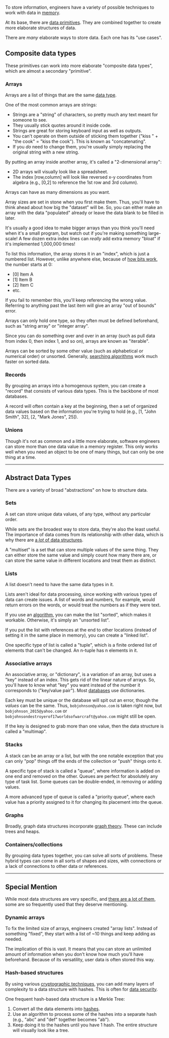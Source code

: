 
To store information, engineers have a variety of possible techniques to work with data in [memory](computers-memory.md).

At its base, there are [data primitives](data.md). They are combined together to create more elaborate structures of data.

There are *many* elaborate ways to store data. Each one has its "use cases".

## Composite data types

These primitives can work into more elaborate "composite data types", which are almost a secondary "primitive".

### Arrays

Arrays are a list of things that are the same [data type](data.md).

One of the most common arrays are strings:

- Strings are a "string" of characters, so pretty much any text meant for someone to see.
- They usually stick quotes around it inside code.
- Strings are great for storing keyboard input as well as outputs.
- You can't operate on them outside of sticking them together ("kiss " + "the cook" = "kiss the cook"). This is known as "concatenating".
- If you *do* need to change them, you're usually simply replacing the original string with a new string.

By putting an array inside another array, it's called a "2-dimensional array":

- 2D arrays will visually look like a spreadsheet.
- The index [row,column] will look like reversed x-y coordinates from algebra (e.g., [0,2] to reference the 1st row and 3rd column).

Arrays can have as many dimensions as you want.

Array sizes are set in stone when you first make them. Thus, you'll have to think ahead about how big the "dataset" will be. So, you can either make an array with the data "populated" already or leave the data blank to be filled in later.

It's usually a good idea to make bigger arrays than you think you'll need when it's a small program, but watch out if you're making something large-scale! A few dozen extra index lines can *really* add extra memory "bloat" if it's implemented 1,000,000 times!

To list this information, the array stores it in an "index", which is just a numbered list. However, unlike anywhere else, because of [how bits work](computers-alu.md), the number starts at 0:

- [0] Item A
- [1] Item B
- [2] Item C
- etc.

If you fail to remember this, you'll keep referencing the wrong value. Referring to anything past the last item will give an array "out of bounds" error.

Arrays can only hold one type, so they often must be defined beforehand, such as "string array" or "integer array".

Since you can do something over and over in an array (such as pull data from index 0, then index 1, and so on), arrays are known as "iterable".

Arrays can be sorted by some other value (such as alphabetical or numerical order) or unsorted. Generally, [searching algorithms](programming-algorithms.md) work much faster on sorted data.

### Records

By grouping an arrays into a homogenous system, you can create a "record" that consists of various data types. This is the backbone of most databases.

A record will often contain a key at the beginning, then a set of organized data values based on the information you're trying to hold (e.g., [1, "John Smith", 32], [2, "Mark Jones", 25]).

### Unions

Though it's not as common and a little more elaborate, software engineers can store more than one data value in a memory register. This only works well when you need an object to be one of many things, but can only be one thing at a time.

* * * * *

## Abstract Data Types

There are a variety of broad "abstractions" on how to structure data.

### Sets

A set can store unique data values, of any type, without any particular order.

While sets are the broadest way to store data, they're also the least useful. The importance of data comes from its relationship with other data, which is why there are [a *lot* of data structures](https://en.wikipedia.org/wiki/List_of_data_structures).

A "multiset" is a set that can store multiple values of the same thing. They can either store the same value and simply count how many there are, or can store the same value in different locations and treat them as distinct.

### Lists

A list doesn't need to have the same data types in it.

Lists aren't ideal for data processing, since working with various types of data can create issues. A list of words and numbers, for example, would return errors on the words, or would treat the numbers as if they were text.

If you use an [algorithm](programming-algorithms.md), you can make the list "sorted", which makes it workable. Otherwise, it's simply an "unsorted list".

If you put the list with references at the end to other locations (instead of setting it in the same place in memory), you can create a "linked list".

One specific type of list is called a "tuple", which is a finite ordered list of elements that can't be changed. An n-tuple has n elements in it.

### Associative arrays

An associative array, or "dictionary", is a variation of an array, but uses a "key" instead of an index. This gets rid of the linear nature of arrays. So, you'll have to know what "key" you want instead of the number it corresponds to ("key/value pair"). Most [databases](database.md) use dictionaries.

Each key must be unique or the database will spit out an error, though the *values* can be the same. Thus, `bobjohnson@yahoo.com` is taken right now, but `bobjohnson_2015@yahoo.com` or `bobjohnsondestroyerof17worldsofwarcraft@yahoo.com` might still be open.

If the key is designed to grab more than one value, then the data structure is called a "multimap".

### Stacks

A stack can be an array or a list, but with the one notable exception that you can only "pop" things off the ends of the collection or "push" things onto it.

A specific type of stack is called a "queue", where information is added on one end and removed on the other. Queues are perfect for absolutely any type of task list. Some queues can be double-ended, in removing or adding values.

A more advanced type of queue is called a "priority queue", where each value has a priority assigned to it for changing its placement into the queue.

### Graphs

Broadly, graph data structures incorporate [graph theory](math-cs.md). These can include trees and heaps.

### Containers/collections

By grouping data types together, you can solve all sorts of problems. These hybrid types can come in all sorts of shapes and sizes, with connections or a lack of connections to other data or references.

* * * * *

## Special Mention

While most data structures are very specific, and [there are a lot of them](https://en.wikipedia.org/wiki/List_of_data_structures), some are so frequently used that they deserve mentioning.

### Dynamic arrays

To fix the limited size of arrays, engineers created "array lists". Instead of something "fixed", they start with a list of ~10 things and keep adding as needed.

The implication of this is vast. It means that you can store an unlimited amount of information when you don't know how much you'll have beforehand. Because of its versatility, user data is often stored this way.

### Hash-based structures

By using various [cryptographic techniques](encryption.md), you can add many layers of complexity to a data structure with hashes. This is often for [data security](computers-cysec.md).

One frequent hash-based data structure is a Merkle Tree:

1. Convert all the data elements into [hashes](encryption.md).
2. Use an algorithm to process some of the hashes into a separate hash (e.g., "abc" and "def" together becomes "ab").
3. Keep doing it to the hashes until you have 1 hash. The entire structure will visually look like a tree.
